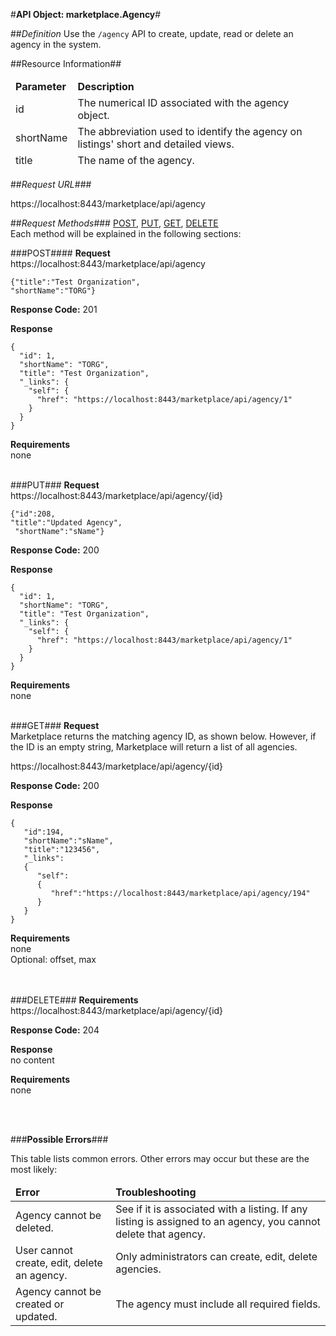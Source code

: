 #<b>API Object: marketplace.Agency</b>#

##<i>Definition</i> 
Use the `/agency` API to create, update, read or delete an agency in the system. 

##Resource Information##
<table style="width:100%">
  <thead>
    <td><b>Parameter</b></td>
    <td><b>Description</b></td
  </thead>
  <tr>
    <td>id</td>
    <td>The numerical ID associated with the agency object.</td> 
    </tr>
  <tr>
    <td>shortName</td>
    <td>The abbreviation used to identify the agency on listings' short and detailed views.</td> 
  </tr>
  <tr>
    <td>title</td>
    <td>The name of the agency.</td> 
  </tr>

</table>

 
##<i>Request URL</i>###

https://localhost:8443/marketplace/api/agency 

##<i>Request Methods</i>###
[POST](https://github.com/stephaniesaylor/Practice-Repo/blob/master/OZP_agencyAPI.md#POST),
[PUT](https://github.com/stephaniesaylor/Practice-Repo/blob/master/OZP_agencyAPI.md#PUT), 
[GET](https://github.com/stephaniesaylor/Practice-Repo/blob/master/OZP_agencyAPI.md#GET), [DELETE](https://github.com/stephaniesaylor/Practice-Repo/blob/master/OZP_agencyAPI.md#DELETE)
<br>
Each method will be explained in the following sections:

###<a name=POST>POST</a>####
<b>Request</b><br>
https://localhost:8443/marketplace/api/agency

    {"title":"Test Organization", 
    "shortName":"TORG"}

<b>Response Code:</b>
201

<b>Response</b> <br>

    {
      "id": 1,
      "shortName": "TORG",
      "title": "Test Organization",
      "_links": {
        "self": {
          "href": "https://localhost:8443/marketplace/api/agency/1"
        }
      }
    }

<b>Requirements</b> <br>
none
<br>
<br>



###<a name=PUT>PUT</a>###
<b>Request</b>
<br>
https://localhost:8443/marketplace/api/agency/{id}

    {"id":208,
    "title":"Updated Agency",
     "shortName":"sName"}

<b>Response Code:</b>
200

<b>Response</b>
<br>
    
    {
      "id": 1,
      "shortName": "TORG",
      "title": "Test Organization",
      "_links": {
        "self": {
          "href": "https://localhost:8443/marketplace/api/agency/1"
        }
      }
    }
<b>Requirements</b> <br>
none
<br>
<br>


###<a name=GET>GET</a>###
<b>Request</b><br>
Marketplace returns the matching agency ID, as shown below. However, if the ID is an empty string, Marketplace will return a list of all agencies.

https://localhost:8443/marketplace/api/agency/{id}

<b>Response Code:</b>
200

<b>Response</b>

    {
       "id":194,
       "shortName":"sName",
       "title":"123456",
       "_links":
       {
          "self":
          {
             "href":"https://localhost:8443/marketplace/api/agency/194"
          }
       }
    }

<b>Requirements</b> <br>
none
<br>Optional: offset, max
<br>
<br>
<br>

###<a name=DELETE>DELETE</a>###
<b>Requirements</b>
<br>https://localhost:8443/marketplace/api/agency/{id}
<br>

<b>Response Code:</b>
204

<b>Response</b>
<br>
no content<br>    
       
<b>Requirements</b> <br>
none

<br>
<br>




###<b>Possible Errors</b>###

This table lists common errors. Other errors may occur but these are the most likely:
<table style="width:100%">
  <thead>
    <td><b>Error</b></td>
    <td><b>Troubleshooting</b></td>
  </thead>
  <tr>
    <td>Agency cannot be deleted.
</td>
    <td>See if it is associated with a listing. If any listing is assigned to an agency, you cannot delete that agency.</td> 
  </tr>
  <tr>
    <td>User cannot create, edit, delete an agency.
</td>
    <td>Only administrators can create, edit, delete agencies.</td> 
  </tr>  
  <tr>
    <td>Agency cannot be created or updated.
</td>
    <td>The agency must include all required fields.</td> 
  </tr>
</table> 
